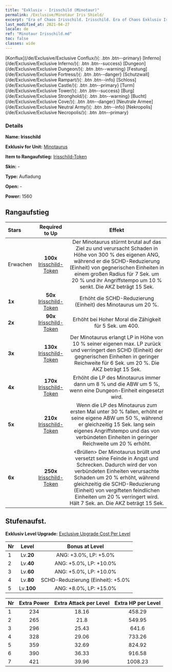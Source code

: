 ```yaml
---
title: "Exklusiv - Irisschild (Minotaur)"
permalink: /Exclusive/Minotaur Iris Shield/
excerpt: "Era of Chaos Irisschild. Irisschild. Era of Chaos Exklusiv Irisschild. Minotaurus Exklusiv."
last_modified_at: 2021-04-27
locale: de
ref: "Minotaur Irisschild.md"
toc: false
classes: wide
---
```

 [Konflux](/de/Exclusive/Exclusive Conflux/){: .btn .btn--primary} [Inferno](/de/Exclusive/Exclusive Inferno/){: .btn .btn--success} [Dungeon](/de/Exclusive/Exclusive Dungeon/){: .btn .btn--warning} [Festung](/de/Exclusive/Exclusive Fortress/){: .btn .btn--danger} [Schutzwall](/de/Exclusive/Exclusive Rampart/){: .btn .btn--info} [Schloss](/de/Exclusive/Exclusive Castle/){: .btn .btn--primary} [Turm](/de/Exclusive/Exclusive Tower/){: .btn .btn--success} [Burg](/de/Exclusive/Exclusive Stronghold/){: .btn .btn--warning} [Bucht](/de/Exclusive/Exclusive Cove/){: .btn .btn--danger} [Neutrale Armee](/de/Exclusive/Exclusive Neutral Army/){: .btn .btn--info} [Nekropolis](/de/Exclusive/Exclusive Necropolis/){: .btn .btn--primary} 

### Details
 **Name: Irisschild** 

 **Exklusiv for Unit:** [Minotaurus](/de/units/Minotaur/) 

 **Item to Rangaufstieg:** [Irisschild-Token](/ItemsDE/con_913/)

 **Skin:** -

 **Type:** Aufladung

 **Open:** -

 **Power:** 1560

## Rangaufstieg

  |     Stars    |  Required to Up | Effekt |
  |:-------------|:---------------:|:---------------:|
  |  Erwachen  | **100x** [Irisschild-Token](/ItemsDE/con_913/) | <Brutaler Ansturm> Der Minotaurus stürmt brutal auf das Ziel zu und verursacht Schaden in Höhe von 300 % des eigenen ANG, während er die SCHD-Reduzierung (Einheit) von gegnerischen Einheiten in einem großen Radius für 7 Sek. um 20 % und ihr Angriffstempo um 10 % senkt. Die AKZ beträgt 15 Sek. |
  | **1x** <i class="fas fa-star"/> | **50x** [Irisschild-Token](/ItemsDE/con_913/) | Erhöht die SCHD-Reduzierung (Einheit) des Minotaurus um 20 %. |
  | **2x** <i class="fas fa-star"/> | **90x** [Irisschild-Token](/ItemsDE/con_913/) | Erhöht bei Hoher Moral die Zähigkeit für 5 Sek. um 400. |
  | **3x** <i class="fas fa-star"/> | **130x** [Irisschild-Token](/ItemsDE/con_913/) | <Blutrausch> Der Minotaurus erlangt LP in Höhe von 10 % seiner eigenen max. LP zurück und verringert den SCHD (Einheit) der gegnerischen Einheiten in geringer Reichweite für 6 Sek. um 20 %. Die AKZ beträgt 15 Sek. |
  | **4x** <i class="fas fa-star"/> | **170x** [Irisschild-Token](/ItemsDE/con_913/) | Erhöht die LP des Minotaurus immer dann um 8 % und die ABW um 5 %, wenn eine Dungeon-Einheit eingesetzt wird. |
  | **5x** <i class="fas fa-star"/> | **210x** [Irisschild-Token](/ItemsDE/con_913/) | Wenn die LP des Minotaurus zum ersten Mal unter 30 % fallen, erhöht er seine eigene ABW um 50 %, während er gleichzeitig 15 Sek. lang sein eigenes Angriffstempo und das von verbündeten Einheiten in geringer Reichweite um 20 % erhöht. |
  | **6x** <i class="fas fa-star"/> | **250x** [Irisschild-Token](/ItemsDE/con_913/) | <Brüllen> Der Minotaurus brüllt und versetzt seine Feinde in Angst und Schrecken. Dadurch wird der von verbündeten Einheiten verursachte Schaden um 20 % erhöht, während gleichzeitig die SCHD-Reduzierung (Einheit) von vergifteten feindlichen Einheiten um 20 % verringert wird. Hält 7 Sek. an. Die AKZ beträgt 15 Sek. |


## Stufenaufst.
 **Exklusiv Level Upgrade:** [Exclusive Upgrade Cost Per Level](/Exclusive/ExclusiveUpgradeCostPerLevel/)

  |  Nr  |   Level  | Bonus at Level |
  |:-----|:--------:|:--------------:|
  | 1 | Lv.**20** | ANG: +3.0%, LP: +5.0% |
  | 2 | Lv.**40** | ANG: +5.0%, LP: +10.0% |
  | 3 | Lv.**60** | ANG: +5.0%, LP: +10.0% |
  | 4 | Lv.**80** | SCHD-Reduzierung (Einheit): +5.0% |
  | 5 | Lv.**100** | ANG: +8.0%, LP: +15.0% |


  |  Nr  |  Extra Power | Extra Attack per Level | Extra HP per Level |
  |:-----|:--------:|:--------:|:--------:|
  | 1 | 234 | 18.16 | 458.29 |
  | 2 | 265 | 21.8 | 549.95 |
  | 3 | 296 | 25.43 | 641.6 |
  | 4 | 328 | 29.06 | 733.26 |
  | 5 | 359 | 32.69 | 824.92 |
  | 6 | 390 | 36.33 | 916.58 |
  | 7 | 421 | 39.96 | 1008.23 |


